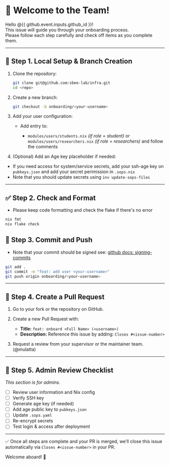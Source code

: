# 🎉 Welcome to the Team!

Hello @{{ github.event.inputs.github_id }}!  
This issue will guide you through your onboarding process.  
Please follow each step carefully and check off items as you complete them.

---

## 🧱 Step 1. Local Setup & Branch Creation

1. Clone the repository:

   ```bash
   git clone git@github.com:sbee-lab/infra.git
   cd <repo>
   ```

2. Create a new branch:

   ```bash
   git checkout -b onboarding/<your-username>
   ```

3. Add your user configuration:

   - Add entry to:

     - `modules/users/students.nix` _(if role = student)_
       or
       `modules/users/researchers.nix` _(if role = researchers)_
       and follow the comments

4. (Optional) Add an Age key placeholder if needed:

- If you need access for system/service secrets, add your ssh-age key on `pubkeys.json` and add your secret perimission in `.sops.nix`
- Note that you should update secrets using `inv update-sops-files`

---

## ✅ Step 2. Check and Format

- Please keep code formatting and check the flake if there's no error

```nix
nix fmt
nix flake check
```

## 💾 Step 3. Commit and Push

- Note that your commit should be signed
  see: [github docs: signing-commits](https://docs.github.com/ko/authentication/managing-commit-signature-verification/signing-commits)

```bash
git add .
git commit -m "feat: add user <your-username>"
git push origin onboarding/<your-username>
```

---

## 🔁 Step 4. Create a Pull Request

1. Go to your fork or the repository on GitHub.
2. Create a new Pull Request with:

   - **Title:** `feat: onboard <Full Name> (<username>)`
   - **Description:** Reference this issue by adding:
     `Closes #<issue-number>`

3. Request a review from your supervisor or the maintainer team. (@mulatta)

---

## 🧩 Step 5. Admin Review Checklist

_This section is for admins._

- [ ] Review user information and Nix config
- [ ] Verify SSH key
- [ ] Generate age key (if needed)
- [ ] Add age public key to `pubkeys.json`
- [ ] Update `.sops.yaml`
- [ ] Re-encrypt secrets
- [ ] Test login & access after deployment

---

✅ Once all steps are complete and your PR is merged,
we’ll close this issue automatically via `Closes #<issue-number>` in your PR.

Welcome aboard! 🚀
